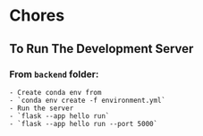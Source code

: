 # Chores


## To Run The Development Server
### From `backend` folder:
    - Create conda env from 
    - `conda env create -f environment.yml`
    - Run the server 
    - `flask --app hello run`
    - `flask --app hello run --port 5000`